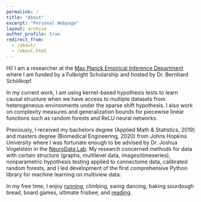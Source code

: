 ```yaml
---
permalink: /
title: "About"
excerpt: "Personal Webpage"
layout: archive
author_profile: true
redirect_from: 
  - /about/
  - /about.html
---
```


Hi! I am a researcher at the [Max Planck Empirical Inference Department](https://is.mpg.de/employees/rperry) where I am funded by a Fulbright Scholarship and hosted by Dr. Bernhard Schölkopf.

In my current work, I am using kernel-based hypothesis tests to learn causal structure when we have access to multiple datasets from heterogeneous environments under the sparse shift hypothesis. I also work on complexity measures and generalization bounds for piecewise linear functions such as random forests and ReLU neural networks.

Previously, I received my bachelors degree (Applied Math & Statistics, 2019) and masters degree (Biomedical Engineering, 2020) from Johns Hopkins University where I was fortunate enough to be advised by Dr. Joshua Vogelstein in the [NeuroData Lab](https://neurodata.io/about).
My research concerned methods for data with certain structure (graphs, multilevel data, images/timeseries), nonparametric hypothesis testing applied to connectome data, calibrated random forests, and I led development of the first comprehensive Python library for machine learning on multiview data. 

In my free time, I enjoy [running](https://www.strava.com/athletes/53839031), climbing, swing dancing, baking sourdough bread, board games, ultimate frisbee, and [reading](https://www.goodreads.com/user/show/107774777-rp).
